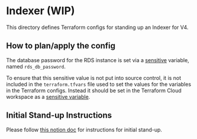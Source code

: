 # Indexer (WIP)

This directory defines Terraform configs for standing up an Indexer for V4.

## How to plan/apply the config

The database password for the RDS instance is set via a [sensitive](https://learn.hashicorp.com/tutorials/terraform/sensitive-variables)
variable, named `rds_db_password`.

To ensure that this sensitive value is not put into source control, it is not included in the
`terraform.tfvars` file used to set the values for the variables in the Terraform configs. Instead it should be set
in the Terraform Cloud workspace as a [sensitive variable](https://learn.hashicorp.com/tutorials/terraform/sensitive-variables#set-values-with-variables).

## Initial Stand-up Instructions

Please follow [this notion doc](https://www.notion.so/dydx/Indexer-Stand-up-Process-c707042919194403ac600380c5b5a3e7?pvs=4) for instructions for initial stand-up.
